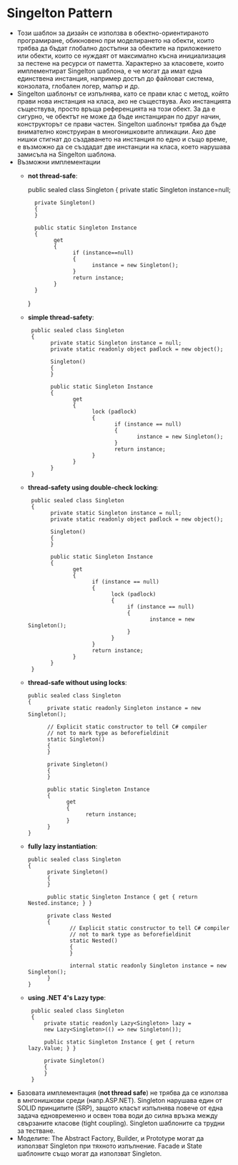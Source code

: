 # Singelton Pattern
  *   Този шаблон за дизайн се използва в обектно-ориентираното програмиране, обикновено при моделирането на обекти, които трябва да бъдат глобално достъпни за обектите на приложението или обекти, които се нуждаят от максимално късна инициализация за пестене на ресурси от паметта. Характерно за класовете, които имплементират Singelton шаблона, е че могат да имат една единствена инстанция, например достъп до файловат система, конзолата, глобален логер, мапър и др.
  *   Singelton шаблонът се изпълнява, като се прави клас с метод, който прави нова инстанция на класа, ако не съществува. Ако инстанцията съществува, просто връща референцията на този обект. За да е сигурно, че обектът не може да бъде инстанциран по друг начин, конструкторът се прави частен. Singelton шаблонът трябва да бъде внимателно конструиран в многонишковите апликации. Ако две нишки стигнат до създаването на инстанция по едно и също време, е възможно да се създадат две инстанции на класа, което нарушава замисъла на Singelton шаблона. 
  *   Възможни имплементации
      *   __not thread-safe__:
        
             public sealed class Singleton
             {
                private static Singleton instance=null;

                private Singleton()
                {
                }

                public static Singleton Instance
                {
                      get
                      {
                            if (instance==null)
                            {
                                  instance = new Singleton();
                            }
                            return instance;
                      }
                }
             }
      * __simple thread-safety__:
           
             public sealed class Singleton
             {
                   private static Singleton instance = null;
                   private static readonly object padlock = new object();

                   Singleton()
                   {
                   }

                   public static Singleton Instance
                   {
                          get
                          {
                                lock (padlock)
                                {
                                       if (instance == null)
                                       {
                                              instance = new Singleton();
                                       }
                                       return instance;
                                }
                          }
                   }
             }
      * __thread-safety using double-check locking__:
      
             public sealed class Singleton
             {
                   private static Singleton instance = null;
                   private static readonly object padlock = new object();

                   Singleton()
                   {
                   }

                   public static Singleton Instance
                   {
                          get
                          {
                                if (instance == null)
                                {
                                      lock (padlock)
                                      {
                                           if (instance == null)
                                           {
                                                  instance = new Singleton();
                                           }
                                      }
                                }
                                return instance;
                          }
                   }
             }
      *  __thread-safe without using locks__:
     
             public sealed class Singleton
             {
                   private static readonly Singleton instance = new Singleton();

                   // Explicit static constructor to tell C# compiler
                   // not to mark type as beforefieldinit
                   static Singleton()
                   {
                   }

                   private Singleton()
                   {
                   }

                   public static Singleton Instance
                   {
                         get
                         {
                               return instance;
                         }
                   }
             }
      *  __fully lazy instantiation__:
      
             public sealed class Singleton
             {
                   private Singleton()
                   {
                   }

                   public static Singleton Instance { get { return Nested.instance; } }
        
                   private class Nested
                   {
                          // Explicit static constructor to tell C# compiler
                          // not to mark type as beforefieldinit
                          static Nested()
                          {
                          }

                          internal static readonly Singleton instance = new Singleton();
                   }
             } 
      * __using .NET 4's Lazy<T> type__:
      
             public sealed class Singleton
             {
                 private static readonly Lazy<Singleton> lazy =
                 new Lazy<Singleton>(() => new Singleton());
    
                 public static Singleton Instance { get { return lazy.Value; } }

                 private Singleton()
                 {
                 }
             }
  *   Базовата имплементация (__not thread safe__) не трябва да се използва в мнгонишкови среди (напр.ASP.NET). Singleton нарушава един от SOLID принципите (SRP), защото класът изпълнява повече от една задача едновременно и освен това води до силна връзка между свързаните класове (tight coupling). Singleton шаблоните са трудни за тестване.
  *   Моделите: The Abstract Factory, Builder, и Prototype могат да използват Singleton при тяхното изпълнение. Facade и State шаблоните също могат да използват Singleton.
